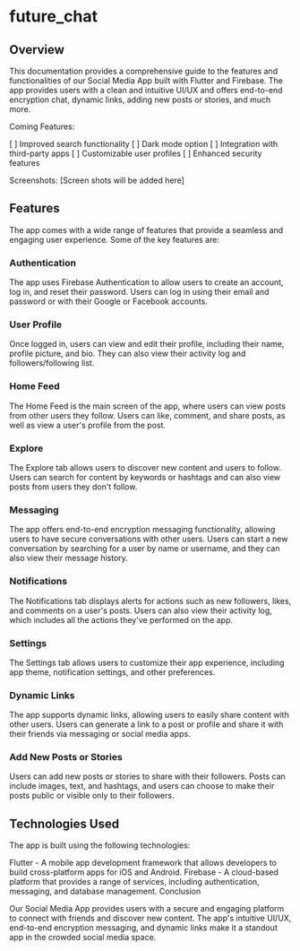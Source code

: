 # future_chat

## Overview

This documentation provides a comprehensive guide to the features and functionalities of our Social Media App built with Flutter and Firebase. The app provides users with a clean and intuitive UI/UX and offers end-to-end encryption chat, dynamic links, adding new posts or stories, and much more.



Coming Features:

[ ] Improved search functionality
[ ] Dark mode option
[ ] Integration with third-party apps
[ ] Customizable user profiles
[ ] Enhanced security features

Screenshots:
[Screen shots will be added here]

## Features

The app comes with a wide range of features that provide a seamless and engaging user experience. Some of the key features are:

### Authentication
The app uses Firebase Authentication to allow users to create an account, log in, and reset their password. Users can log in using their email and password or with their Google or Facebook accounts.

### User Profile
Once logged in, users can view and edit their profile, including their name, profile picture, and bio. They can also view their activity log and followers/following list.

### Home Feed
The Home Feed is the main screen of the app, where users can view posts from other users they follow. Users can like, comment, and share posts, as well as view a user's profile from the post.

### Explore
The Explore tab allows users to discover new content and users to follow. Users can search for content by keywords or hashtags and can also view posts from users they don't follow.

### Messaging
The app offers end-to-end encryption messaging functionality, allowing users to have secure conversations with other users. Users can start a new conversation by searching for a user by name or username, and they can also view their message history.

### Notifications
The Notifications tab displays alerts for actions such as new followers, likes, and comments on a user's posts. Users can also view their activity log, which includes all the actions they've performed on the app.

### Settings
The Settings tab allows users to customize their app experience, including app theme, notification settings, and other preferences.

### Dynamic Links
The app supports dynamic links, allowing users to easily share content with other users. Users can generate a link to a post or profile and share it with their friends via messaging or social media apps.

### Add New Posts or Stories
Users can add new posts or stories to share with their followers. Posts can include images, text, and hashtags, and users can choose to make their posts public or visible only to their followers.

## Technologies Used

The app is built using the following technologies:

Flutter - A mobile app development framework that allows developers to build cross-platform apps for iOS and Android.
Firebase - A cloud-based platform that provides a range of services, including authentication, messaging, and database management.
Conclusion

Our Social Media App provides users with a secure and engaging platform to connect with friends and discover new content. The app's intuitive UI/UX, end-to-end encryption messaging, and dynamic links make it a standout app in the crowded social media space.
